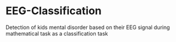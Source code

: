 # EEG-Classification
Detection of kids mental disorder based on their EEG signal during mathematical task as a classification task
